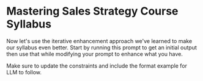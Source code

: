 # Mastering Sales Strategy Course Syllabus

Now let's use the iterative enhancement approach we've learned to make our syllabus even better. Start by running this prompt to get an initial output then use that while modifying your prompt to enhance what you have.

Make sure to update the constraints and include the format example for LLM to follow.